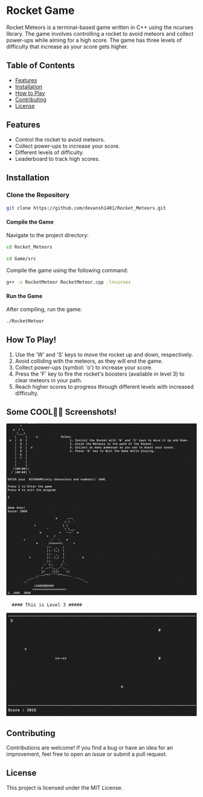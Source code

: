 # Rocket Game

Rocket Meteors is a terminal-based game written in C++ using the ncurses library. The game involves controlling a rocket to avoid meteors and collect power-ups while aiming for a high score. The game has three levels of difficulty that increase as your score gets higher.

## Table of Contents
- [Features](#features)
- [Installation](#installation)
- [How to Play](#how-to-play)
- [Contributing](#contributing)
- [License](#license)

## Features

- Control the rocket to avoid meteors.
- Collect power-ups to increase your score.
- Different levels of difficulty.
- Leaderboard to track high scores.
## Installation

### Clone the Repository

```sh
git clone https://github.com/devansh1401/Rocket_Meteors.git
```
#### Compile the Game
Navigate to the project directory:
```sh
cd Rocket_Meteors
```
``` sh
cd Game/src
```
Compile the game using the following command:
``` sh
g++ -o RocketMeteor RocketMeteor.cpp -lncurses
```
#### Run the Game
After compiling, run the game:
``` sh
./RocketMeteor
```

## How To Play!
1. Use the 'W' and 'S' keys to move the rocket up and down, respectively.
2. Avoid colliding with the meteors, as they will end the game.
3. Collect power-ups (symbol: 'o') to increase your score.
4. Press the 'F' key to fire the rocket's boosters (available in level 3) to clear meteors in your path.
5. Reach higher scores to progress through different levels with increased difficulty.

## Some COOL🚀🚀 Screenshots!

![Screenshot](images/Screenshot%202023-08-28%20at%2011.51.21%20AM.png)

      #### This is Level 3 #####
![Screenshot1](images/LEVEL3.png)


## Contributing
Contributions are welcome! If you find a bug or have an idea for an improvement, feel free to open an issue or submit a pull request.

## License
This project is licensed under the MIT License.

